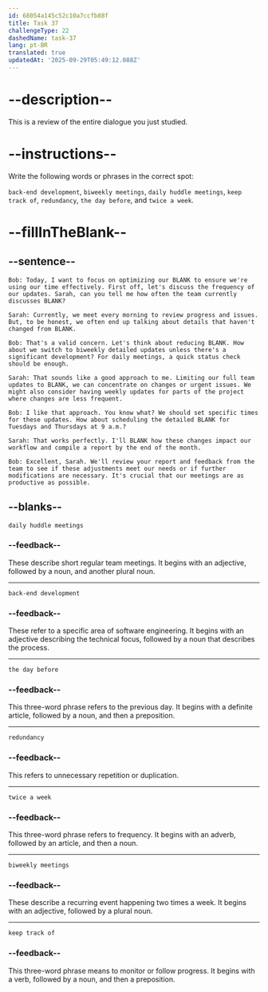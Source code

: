 ```yaml
---
id: 68054a145c52c10a7ccfb88f
title: Task 37
challengeType: 22
dashedName: task-37
lang: pt-BR
translated: true
updatedAt: '2025-09-29T05:49:12.088Z'
---
```


<!-- REVIEW -->

# --description--

This is a review of the entire dialogue you just studied.

# --instructions--

Write the following words or phrases in the correct spot:

`back-end development`, `biweekly meetings`, `daily huddle meetings`, `keep track of`, `redundancy`, `the day before`, and `twice a week`.

# --fillInTheBlank--

## --sentence--

`Bob: Today, I want to focus on optimizing our BLANK to ensure we're using our time effectively. First off, let's discuss the frequency of our updates. Sarah, can you tell me how often the team currently discusses BLANK?`

`Sarah: Currently, we meet every morning to review progress and issues. But, to be honest, we often end up talking about details that haven't changed from BLANK.`

`Bob: That's a valid concern. Let's think about reducing BLANK. How about we switch to biweekly detailed updates unless there's a significant development? For daily meetings, a quick status check should be enough.`

`Sarah: That sounds like a good approach to me. Limiting our full team updates to BLANK, we can concentrate on changes or urgent issues. We might also consider having weekly updates for parts of the project where changes are less frequent.`

`Bob: I like that approach. You know what? We should set specific times for these updates. How about scheduling the detailed BLANK for Tuesdays and Thursdays at 9 a.m.?`

`Sarah: That works perfectly. I'll BLANK how these changes impact our workflow and compile a report by the end of the month.`

`Bob: Excellent, Sarah. We'll review your report and feedback from the team to see if these adjustments meet our needs or if further modifications are necessary. It's crucial that our meetings are as productive as possible.`

## --blanks--

`daily huddle meetings`

### --feedback--

These describe short regular team meetings. It begins with an adjective, followed by a noun, and another plural noun.

---

`back-end development`

### --feedback--

These refer to a specific area of software engineering. It begins with an adjective describing the technical focus, followed by a noun that describes the process.

---

`the day before`

### --feedback--

This three-word phrase refers to the previous day. It begins with a definite article, followed by a noun, and then a preposition.

---

`redundancy`

### --feedback--

This refers to unnecessary repetition or duplication.

---

`twice a week`

### --feedback--

This three-word phrase refers to frequency. It begins with an adverb, followed by an article, and then a noun.

---

`biweekly meetings`

### --feedback--

These describe a recurring event happening two times a week. It begins with an adjective, followed by a plural noun.

---

`keep track of`

### --feedback--

This three-word phrase means to monitor or follow progress. It begins with a verb, followed by a noun, and then a preposition.
